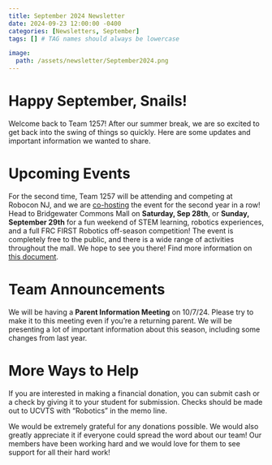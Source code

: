 ```yaml
---
title: September 2024 Newsletter
date: 2024-09-23 12:00:00 -0400
categories: [Newsletters, September]
tags: [] # TAG names should always be lowercase

image:
  path: /assets/newsletter/September2024.png
---
```


# Happy September, Snails!

Welcome back to Team 1257! After our summer break, we are so excited to get back into the swing of things so quickly. Here are some updates and important information we wanted to share. 

# Upcoming Events

For the second time, Team 1257 will be attending and competing at Robocon NJ, and we are <u>co-hosting</u> the event for the second year in a row! Head to Bridgewater Commons Mall on **Saturday, Sep 28th**, or **Sunday, September 29th** for a fun weekend of STEM learning, robotics experiences, and a full FRC FIRST Robotics off-season competition! The event is completely free to the public, and there is a wide range of activities throughout the mall. We hope to see you there! Find more information on [this document](https://docs.google.com/document/d/1ccoy6BFks8KTPWb17F08GX4jAzQFI2TN1ez33luMJq4/edit). 

# Team Announcements

We will be having a **Parent Information Meeting** on 10/7/24. Please try to make it to this meeting even if you’re a returning parent. We will be presenting a lot of important information about this season, including some changes from last year. 

# More Ways to Help

If you are interested in making a financial donation, you can submit cash or a check by giving it to your student for submission. Checks should be made out to UCVTS with “Robotics” in the memo line.

We would be extremely grateful for any donations possible. We would also greatly appreciate it if everyone could spread the word about our team! Our members have been working hard and we would love for them to see support for all their hard work! 
